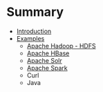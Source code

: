 # Summary

* [Introduction](README.md)
* [Examples](examples/README.md)
   * [Apache Hadoop - HDFS](examples/apache_hadoop_hdfs.md)
   * [Apache HBase](examples/apache_hbase.md)
   * [Apache Solr](examples/apache_solr.md)
   * [Apache Spark](examples/apache_spark.md)
   * Curl
   * Java

